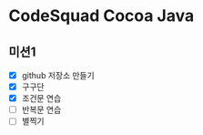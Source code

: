 # CodeSquad Cocoa Java

## 미션1  
* [x] github 저장소 만들기  
* [x] 구구단  
* [x] 조건문 연습  
* [ ] 반복문 연습  
* [ ] 별찍기
<br>

